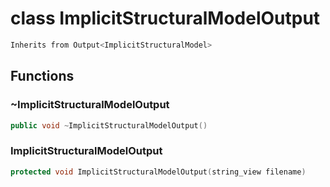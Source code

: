 # class ImplicitStructuralModelOutput


```cpp
Inherits from Output<ImplicitStructuralModel>
```



## Functions

### ~ImplicitStructuralModelOutput

```cpp
public void ~ImplicitStructuralModelOutput()
```


### ImplicitStructuralModelOutput

```cpp
protected void ImplicitStructuralModelOutput(string_view filename)
```




